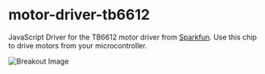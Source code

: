 motor-driver-tb6612
===================

JavaScript Driver for the TB6612 motor driver from [Sparkfun](https://www.sparkfun.com/products/9457). Use this chip to drive motors from your microcontroller. 

![Breakout Image](https://cdn.sparkfun.com//assets/parts/3/1/5/7/09457-01b.jpg)

#


